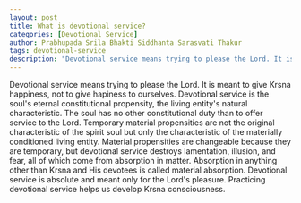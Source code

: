 ```yaml
---
layout: post
title: What is devotional service?
categories: [Devotional Service]
author: Prabhupada Srila Bhakti Siddhanta Sarasvati Thakur
tags: devotional-service
description: "Devotional service means trying to please the Lord. It is meant to give Krsna happiness, not to give hapiness to ourselves. Devotional service is the soul's eternal constitutional propensity, the living entity's natural characteristic. The soul has no other constitutional duty than to offer service to the Lord. Temporary material propensities are not the original characteristic of the spirit soul but only the characteristic of the materially conditioned living entity. Material propensities are changeable because they are temporary, but devotional service destroys lamentation, illusion, and fear, all of which come from absorption in matter. Absorption in anything other than Krsna and His devotees is called material absorption. Devotional service is absolute and meant only for the Lord's pleasure. Practicing devotional service helps us develop Krsna consciousness."
---
```


Devotional service means trying to please the Lord. It is meant to give Krsna happiness, not to give hapiness to ourselves. Devotional service is the soul's eternal constitutional propensity, the living entity's natural characteristic. The soul has no other constitutional duty than to offer service to the Lord. Temporary material propensities are not the original characteristic of the spirit soul but only the characteristic of the materially conditioned living entity. Material propensities are changeable because they are temporary, but devotional service destroys lamentation, illusion, and fear, all of which come from absorption in matter. Absorption in anything other than Krsna and His devotees is called material absorption. Devotional service is absolute and meant only for the Lord's pleasure. Practicing devotional service helps us develop Krsna consciousness.




















